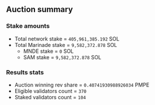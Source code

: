 ## Auction summary

### Stake amounts
- Total network stake = `405,961,385.192` SOL
- Total Marinade stake = `9,582,372.878` SOL
  - MNDE stake = `0` SOL
  - SAM stake = `9,582,372.878` SOL

### Results stats
- Auction winning rev share = `0.40741930988926034` PMPE
- Eligible validators count = `370`
- Staked validators count = `104`
